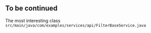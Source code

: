 ## To be continued

The most interesting class ``src/main/java/com/examples/services/api/FilterBaseService.java``